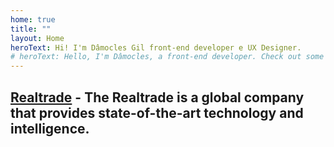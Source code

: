 ```yaml
---
home: true
title: ""
layout: Home
heroText: Hi! I'm Dâmocles Gil front-end developer e UX Designer.
# heroText: Hello, I'm Dâmocles, a front-end developer. Check out some of my projects below.
---
```


## [Realtrade](/work/realtrade/) - <span>The Realtrade is a global company that provides state-of-the-art technology and intelligence.</span>
